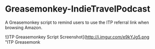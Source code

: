 Greasemonkey-IndieTravelPodcast
===============================

A Greasemonkey script to remind users to use the ITP referral link when browsing Amazon.

![ITP Greasemonkey Script Screenshot](http://i.imgur.com/e9kYJg5.png "ITP Greasemonk